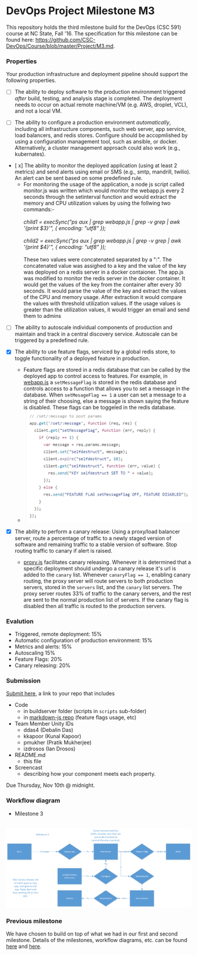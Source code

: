 # DevOps Project Milestone M3
This repository holds the third milestone build for the DevOps (CSC 591) course at NC State, Fall '16. The specification for this milestone can be found here: https://github.com/CSC-DevOps/Course/blob/master/Project/M3.md.

### Properties

Your production infrastructure and deployment pipeline should support the following properties.

- [ ] The ability to deploy software to the production environment triggered *after* build, testing, and analysis stage is completed. The deployment needs to occur on actual remote machine/VM (e.g. AWS, droplet, VCL), and not a local VM.

- [ ] The ability to configure a production environment *automatically*, including all infrastructure components, such web server, app service, load balancers, and redis stores. Configure should be accopmlished by using a configuration management tool, such as ansible, or docker. Alternatively, a cluster management approach could also work (e.g., kubernates).

- [ x] The ability to monitor the deployed application (using at least 2 metrics) and send alerts using email or SMS (e.g., smtp, mandrill, twilio). An alert can be sent based on some predefined rule.
  - For monitoring the usage of the application, a node js script called monitor.js was written which would monitor the webapp.js every 2 seconds through the setinterval function and would extract the memory and CPU utilization values by using the follwing two commands:- </br> </br>
    *child1 = execSync("ps aux | grep webapp.js | grep -v grep | awk '{print $3}'", { encoding: "utf8" });* </br> </br>
    *child2 = execSync("ps aux | grep webapp.js | grep -v grep | awk '{print $4}'", { encoding: "utf8" });* </br> </br>
These two values were concatenated separated by a ":". The concatenated value was assighed to a key and the value of the key was deployed on a redis server in a docker contaioner. The app.js was modified to monitor the redis server in the docker container. It would get the values of the key from the container after every 30 seconds. It would parse the value of the key and extract the values of the CPU and memory usage. After extraction it would compare the values with threshold utilization values. If the usage values is greater than the utilization values, it would trigger an email and send them to admins  




- [ ] The ability to autoscale individual components of production and maintain and track in a central discovery service. Autoscale can be triggered by a predefined rule.

- [x] The ability to use feature flags, serviced by a global redis store, to toggle functionality of a deployed feature in production.
  - Feature flags are stored in a redis database that can be called by the deployed app to control access to features. For example, in [webapp.js](https://github.com/wddlz/markdown-js/blob/dev/webapp.js) a ```setMessageFlag``` is stored in the redis database and controls access to a function that allows you to set a message in the database. When ```setMesageFlag == 1``` a user can set a message to a string of their choosing, else a message is shown saying the feature is disabled. These flags can be toggeled in the redis database.
  - ![functionscreen](https://github.com/debalin/devops-ci-pipeline/raw/milestone3/screens/functionFlag.PNG)

- [x] The ability to perform a canary release: Using a proxy/load balancer server, route a percentage of traffic to a newly staged version of software and remaining traffic to a stable version of software. Stop routing traffic to canary if alert is raised.
  - [proxy.js](https://github.com/debalin/devops-ci-pipeline/blob/milestone3/buildserver/proxy.js) facilitates canary releasing. Whenever it is determined that a specific deployment should undergo a canary release it's url is added to the ```canary``` list. Whenever ```canaryFlag == 1```, enabling canary routing, the proxy server will route servers to both production servers, stored in the ```servers``` list, and the ```canary``` list servers. The proxy server routes 33% of traffic to the canary servers, and the rest are sent to the normal production list of servers. If the canary flag is disabled then all traffic is routed to the production servers.

### Evalution

* Triggered, remote deployment: 15%
* Automatic configuration of production environment: 15%
* Metrics and alerts: 15%
* Autoscaling 15%
* Feature Flags: 20%
* Canary releasing: 20%

### Submission

[Submit here](https://goo.gl/forms/T0S379BageCgUYir2), a link to your repo that includes

- Code
  - in buildserver folder (scripts in `scripts` sub-folder)
  - in [markdown-js repo](https://github.com/wddlz/markdown-js/tree/dev) (feature flags usage, etc)
- Team Member Unity IDs
  - ddas4 (Debalin Das)
  - kkapoor (Kunal Kapoor)
  - pmukher (Pratik Mukherjee)
  - izdrosos (Ian Drosos)
- README.md 
  - this file
- Screencast
  - describing how your component meets each property.

Due Thursday, Nov 10th @ midnight.
  
### Workflow diagram
 - Milestone 3<br/><br/>
 <img src="https://github.com/debalin/devops-ci-pipeline/raw/milestone3/screens/DrawingM3Arch.png" width="700"/>
 
### Previous milestone
We have chosen to build on top of what we had in our first and second milestone. Details of the milestones, workflow diagrams, etc. can be found [here](https://github.com/debalin/devops-ci-pipeline/blob/master/README.md) and [here](https://github.com/debalin/devops-ci-pipeline/tree/milestone2).

